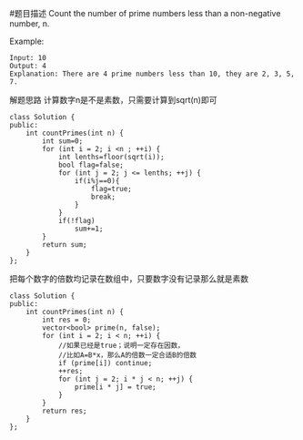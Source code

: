 #题目描述
Count the number of prime numbers less than a non-negative number, n.

Example:
```
Input: 10
Output: 4
Explanation: There are 4 prime numbers less than 10, they are 2, 3, 5, 7.
```
解题思路
计算数字n是不是素数，只需要计算到sqrt(n)即可

```
class Solution {
public:
    int countPrimes(int n) {
        int sum=0;
        for (int i = 2; i <n ; ++i) {
            int lenths=floor(sqrt(i));
            bool flag=false;
            for (int j = 2; j <= lenths; ++j) {
                if(i%j==0){
                    flag=true;
                    break;
                }
            }
            if(!flag)
                sum+=1;
        }
        return sum;
    }
};
```


把每个数字的倍数均记录在数组中，只要数字没有记录那么就是素数

```
class Solution {
public:
    int countPrimes(int n) {
        int res = 0;
        vector<bool> prime(n, false);
        for (int i = 2; i < n; ++i) {
            //如果已经是true；说明一定存在因数，
            //比如A=B*x，那么A的倍数一定合适B的倍数
            if (prime[i]) continue;
            ++res;
            for (int j = 2; i * j < n; ++j) {
                prime[i * j] = true;
            }
        }
        return res;
    }
};
```
